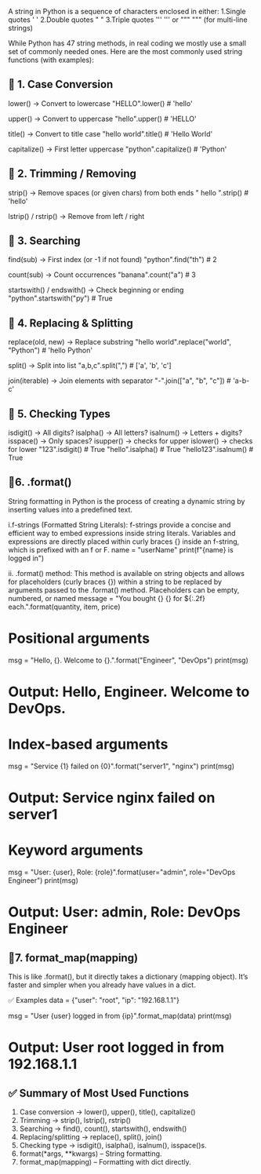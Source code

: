 A string in Python is a sequence of characters enclosed in either:
1.Single quotes ' '
2.Double quotes " "
3.Triple quotes ''' ''' or """ """ (for multi-line strings)

While Python has 47 string methods, in real coding we mostly use a small set of commonly needed ones.
Here are the most commonly used string functions (with examples):

🔹 1. Case Conversion
---------------------------------------------------------------------------------------------------------
lower() → Convert to lowercase
"HELLO".lower()   # 'hello'

upper() → Convert to uppercase
"hello".upper()   # 'HELLO'

title() → Convert to title case
"hello world".title()   # 'Hello World'

capitalize() → First letter uppercase
"python".capitalize()   # 'Python'

🔹 2. Trimming / Removing
---------------------------------------------------------------------------------------------------------
strip() → Remove spaces (or given chars) from both ends
"  hello  ".strip()   # 'hello'

lstrip() / rstrip() → Remove from left / right

🔹 3. Searching
---------------------------------------------------------------------------------------------------------
find(sub) → First index (or -1 if not found)
"python".find("th")   # 2

count(sub) → Count occurrences
"banana".count("a")   # 3

startswith() / endswith() → Check beginning or ending
"python".startswith("py")   # True

🔹 4. Replacing & Splitting
---------------------------------------------------------------------------------------------------------
replace(old, new) → Replace substring
"hello world".replace("world", "Python")   # 'hello Python'

split() → Split into list
"a,b,c".split(",")   # ['a', 'b', 'c']

join(iterable) → Join elements with separator
"-".join(["a", "b", "c"])   # 'a-b-c'

🔹 5. Checking Types
---------------------------------------------------------------------------------------------------------
isdigit() → All digits?
isalpha() → All letters?
isalnum() → Letters + digits?
isspace() → Only spaces?
isupper() → checks for upper
islower() → checks for lower
"123".isdigit()    # True
"hello".isalpha()  # True
"hello123".isalnum() # True

🔹6. .format()
---------------------------------------------------------------------------------------------------------
String formatting in Python is the process of creating a dynamic string by inserting values into a predefined text. 

i.f-strings (Formatted String Literals): f-strings provide a concise and efficient way to embed expressions inside string literals.
Variables and expressions are directly placed within curly braces {} inside an f-string, which is prefixed with an f or F.
name = "userName"
print(f"{name} is logged in")

ii. .format() method: This method is available on string objects and allows for placeholders (curly braces {}) within a string to be replaced by arguments passed to the .format() method. 
Placeholders can be empty, numbered, or named
message = "You bought {} {} for ${:.2f} each.".format(quantity, item, price)

# Positional arguments
msg = "Hello, {}. Welcome to {}.".format("Engineer", "DevOps")
print(msg)
# Output: Hello, Engineer. Welcome to DevOps.

# Index-based arguments
msg = "Service {1} failed on {0}".format("server1", "nginx")
print(msg)
# Output: Service nginx failed on server1

# Keyword arguments
msg = "User: {user}, Role: {role}".format(user="admin", role="DevOps Engineer")
print(msg)
# Output: User: admin, Role: DevOps Engineer

🔹7. format_map(mapping)
---------------------------------------------------------------------------------------------------------
This is like .format(), but it directly takes a dictionary (mapping object).
It’s faster and simpler when you already have values in a dict.

✅ Examples
data = {"user": "root", "ip": "192.168.1.1"}

msg = "User {user} logged in from {ip}".format_map(data)
print(msg)
# Output: User root logged in from 192.168.1.1

✅ Summary of Most Used Functions
---------------------------------------------------------------------------------------------------------
1. Case conversion → lower(), upper(), title(), capitalize()
2. Trimming → strip(), lstrip(), rstrip()
3. Searching → find(), count(), startswith(), endswith()
4. Replacing/splitting → replace(), split(), join()
5. Checking type → isdigit(), isalpha(), isalnum(), isspace()s.
6. format(*args, **kwargs) – String formatting.
7. format_map(mapping) – Formatting with dict directly.
